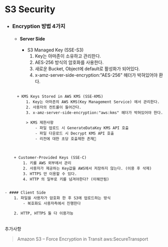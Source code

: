 # S3 Security

* ### Encryption 방법 4가지
    - #### Server Side
        + S3 Managed Key (SSE-S3)
            1. Key는 아마존이 소유하고 관리한다.
            2. AES-256 방식의 암호화를 사용한다.
            3. 새로운 Bucket, Object에 default로 활성화가 되어있다.
            4. x-amz-server-side-encryption:"AES-256" 헤더가 박혀있어야 환다.   
   <br>

        + KMS Keys Stored in AWS KMS (SSE-KMS)
            1. Key는 아마존의 AWS KMS(Key Management Service) 에서 관리한다.
            2. 사용자의 컨트롤이 들어간다.
            3. x-amz-server-side-encryption:"aws:kms" 헤더가 박혀있어야 한다.

            > KMS 제한사항   
                - 파일 업로드 시 GenerateDataKey KMS API 호출   
                - 파일 다운로드 시 Decrypt KMS API 호출   
                - 리전에 대한 초당 호출제한 존재
<br>

    
        + Customer-Provided Keys (SSE-C)
            1. 키를 AWS 외부에서 관리
            2. 사용자가 제공하는 Key값을 AWS에서 저장하지 않는다. (이용 후 삭제)
            3. HTTPS 만 이용할 수 있다.
            4. HTTP 의 일부로 키를 넘겨야한다? (이해안됨)


    - #### Client Side
        1. 파일을 사용자가 암호화 한 후 S3에 업로드하는 방식
            - 복호화도 사용자측에서 진행한다
            
        2. HTTP, HTTPS 둘 다 이용가능

<br>
추가사항

> Amazon S3 – Force Encryption in Transit aws:SecureTransport